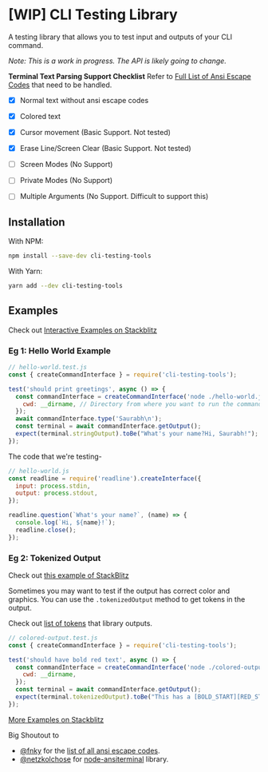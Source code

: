 # [WIP] CLI Testing Library

A testing library that allows you to test input and outputs of your CLI command.

*Note: This is a work in progress. The API is likely going to change.*

**Terminal Text Parsing Support Checklist**
Refer to [Full List of Ansi Escape Codes](https://gist.github.com/fnky/458719343aabd01cfb17a3a4f7296797) that need to be handled.
- [x] Normal text without ansi escape codes
- [x] Colored text
- [x] Cursor movement (Basic Support. Not tested)
- [x] Erase Line/Screen Clear (Basic Support. Not tested)
- [ ] Screen Modes (No Support)
- [ ] Private Modes (No Support)
- [ ] Multiple Arguments (No Support. Difficult to support this)



## Installation

With NPM:
```sh
npm install --save-dev cli-testing-tools 
```

With Yarn:
```sh
yarn add --dev cli-testing-tools
```

## Examples

Check out [Interactive Examples on Stackblitz](https://stackblitz.com/edit/node-kfod5b?file=examples%2Fprompts%2Fprompts.test.js)

### Eg 1: Hello World Example

```js
// hello-world.test.js
const { createCommandInterface } = require('cli-testing-tools');

test('should print greetings', async () => {
  const commandInterface = createCommandInterface('node ./hello-world.js', {
    cwd: __dirname, // Directory from where you want to run the command 
  });
  await commandInterface.type('Saurabh\n');
  const terminal = await commandInterface.getOutput();
  expect(terminal.stringOutput).toBe("What's your name?Hi, Saurabh!");
});
```

The code that we're testing-
```js
// hello-world.js
const readline = require('readline').createInterface({
  input: process.stdin,
  output: process.stdout,
});

readline.question(`What's your name?`, (name) => {
  console.log(`Hi, ${name}!`);
  readline.close();
});

```

### Eg 2: Tokenized Output

Check out [this example of StackBlitz](https://stackblitz.com/edit/node-kfod5b?file=examples%2Fcolored-output%2Fcolored-output.test.js)

Sometimes you may want to test if the output has correct color and graphics. You can use the `.tokenizedOutput` method to get tokens in the output.

Check out [list of tokens](https://github.com/saurabhdaware/cli-testing-tools/blob/18e1e12d86cec7b429f949cdd571b13b64fd4747/lib/cli-ansi-parser.js#L28) that library outputs.

```js
// colored-output.test.js
const { createCommandInterface } = require('cli-testing-tools');

test('should have bold red text', async () => {
  const commandInterface = createCommandInterface('node ./colored-output.js', {
    cwd: __dirname,
  });
  const terminal = await commandInterface.getOutput();
  expect(terminal.tokenizedOutput).toBe("This has a [BOLD_START][RED_START]red and bold[COLOR_END][BOLD_END] text.");
});
```

[More Examples on Stackblitz](https://stackblitz.com/edit/node-kfod5b?file=examples%2Fprompts%2Fprompts.test.js)


Big Shoutout to 
- [@fnky](https://github.com/fnky) for the [list of all ansi escape codes](https://gist.github.com/fnky/458719343aabd01cfb17a3a4f7296797).
- [@netzkolchose](https://github.com/netzkolchose) for [node-ansiterminal](https://github.com/netzkolchose/node-ansiterminal) library.
